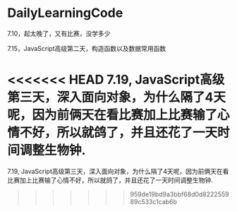 ﻿# DailyLearningCode
7.10，起太晚了，又有比赛，没学多少

7.15，JavaScript高级第二天，构造函数以及数据常用函数

<<<<<<< HEAD
7.19, JavaScript高级第三天，深入面向对象，为什么隔了4天呢，因为前俩天在看比赛加上比赛输了心情不好，所以就鸽了，并且还花了一天时间调整生物钟.
=======
7.19, JavaScript高级第三天，深入面向对象，为什么隔了4天呢，因为前俩天在看比赛加上比赛输了心情不好，所以就鸽了，并且还花了一天时间调整生物钟.
>>>>>>> 959de19bd9a3bbf68d0d822255989c533c1cab6b
